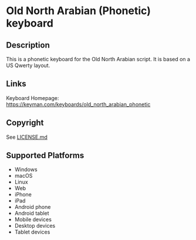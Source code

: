 Old North Arabian (Phonetic) keyboard
==============

Description
-----------
This is a phonetic keyboard for the Old North Arabian script. It is based on a US Qwerty layout.

Links
-----
Keyboard Homepage: https://keyman.com/keyboards/old_north_arabian_phonetic

Copyright
---------
See [LICENSE.md](LICENSE.md)

Supported Platforms
-------------------
 * Windows
 * macOS
 * Linux
 * Web
 * iPhone
 * iPad
 * Android phone
 * Android tablet
 * Mobile devices
 * Desktop devices
 * Tablet devices

